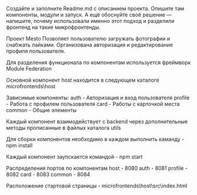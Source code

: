 Создайте и заполните Readme.md с описанием проекта. Опишите там компоненты, модули и запуск. А ещё обоснуйте своё решение — напишите, почему использовали именно этот подход и разделили фронтенд на такие микрофронтенды.

Проект Mesto
Позволяет пользователю загружать фотографии и снабжать лайками.
Организована авторизация и редактирование профиля пользователя.

Для разделения функционала по компонентам используется фреймворк Module Federation

Основной компонент host находится в следующем каталоге
microfrontends\host

Зависимые компоненты:
auth - Авторизация и вход пользователя
profile - Работа с профилем пользователя
card - Работы с карточкой места
common - Общие элементы

Каждый компонент взаимодействует с backend через дополнительные методы прописанные в файлых каталога utils

Для сборки компонентов необходимо в каждом выполнить каманду - 
npm install

Каждый компонент заупскается командой - 
npm start

Распределения портов по компонентам
host - 8080
auth - 8081
profile - 8082
card - 8083
common - 8084

Расположение стартовой страницы - microfrontends\host\src\index.html